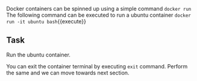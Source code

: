 Docker containers can be spinned up using a simple command `docker run` 
The following command can be executed to run a ubuntu container 
`docker run -it ubuntu bash`{{execute}}

## Task

Run the ubuntu container.

You can exit the container terminal by executing `exit` command.
Perform the same and we can move towards next section.
